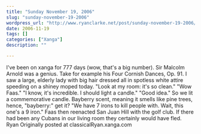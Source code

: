 ```yaml
---
title: "Sunday November 19, 2006"
slug: "sunday-november-19-2006"
wordpress_url: "http://www.ryanclarke.net/post/sunday-november-19-2006/"
date: 2006-11-19
tags: []
categories: ["Xanga"]
description: ""

---
```


I've been on xanga for 777 days (wow, that's a big number).
Sir Malcolm Arnold was a genius. Take for example his Four Cornish Dances, Op. 91.
I saw a large, elderly lady with big hair dressed all in spotless white attire speeding on a shiney moped today.
"Look at my room: it's so clean."
"Wow Faas."
"I know, it's incredible. I should light a candle."
"Good idea."
So we lit a commemorative candle. Bayberry scent, meaning it smells like pine trees, hence, "bayberry:" get it?
"We have 7 irons to kill people with. Wait, this one's a 9 iron." Faas then reenacted San Juan Hill with the golf club. If there had been any Cubans in our living room they certainly would have fled.
Ryan
Originally posted at classicalRyan.xanga.com
